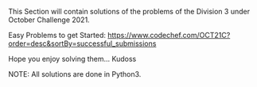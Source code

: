 

This Section will contain solutions of the problems of the Division 3 under October Challenge 2021.

Easy Problems to get Started: https://www.codechef.com/OCT21C?order=desc&sortBy=successful_submissions

Hope you enjoy solving them... Kudoss

NOTE: All solutions are done in Python3.
